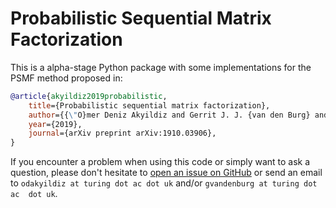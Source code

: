 # Probabilistic Sequential Matrix Factorization

This is a alpha-stage Python package with some implementations for the PSMF 
method proposed in:

```bib
@article{akyildiz2019probabilistic,
    title={Probabilistic sequential matrix factorization},
    author={{\"O}mer Deniz Akyildiz and Gerrit J. J. {van den Burg} and Theodoros Damoulas and Mark F. J. Steel},
    year={2019},
    journal={arXiv preprint arXiv:1910.03906},
}
```

If you encounter a problem when using this code or simply want to ask a 
question, please don't hesitate to [open an issue on 
GitHub](https://github.com/alan-turing-institute/rPSMF) or send an email to 
``odakyildiz at turing dot ac dot uk`` and/or ``gvandenburg at turing dot ac 
dot uk``.
